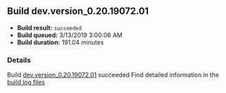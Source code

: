 ## Build dev.version_0.20.19072.01
- **Build result:** `succeeded`
- **Build queued:** 3/13/2019 3:00:06 AM
- **Build duration:** 191.04 minutes
### Details
Build [dev.version_0.20.19072.01](https://winappstudio.visualstudio.com/web/build.aspx?pcguid=a4ef43be-68ce-4195-a619-079b4d9834c2&builduri=vstfs%3a%2f%2f%2fBuild%2fBuild%2f27244) succeeded
Find detailed information in the [build log files](https://uwpctdiags.blob.core.windows.net/buildlogs/dev.version_0.20.19072.01_logs.zip)
